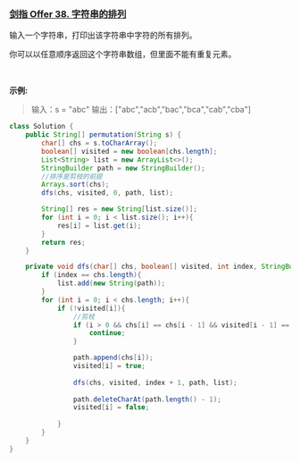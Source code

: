 ### [剑指 Offer 38. 字符串的排列](https://leetcode.cn/problems/zi-fu-chuan-de-pai-lie-lcof)


输入一个字符串，打印出该字符串中字符的所有排列。

你可以以任意顺序返回这个字符串数组，但里面不能有重复元素。

 

**示例:**

> 输入：s = "abc"
输出：["abc","acb","bac","bca","cab","cba"]



```java
class Solution {
    public String[] permutation(String s) {
        char[] chs = s.toCharArray();
        boolean[] visited = new boolean[chs.length];
        List<String> list = new ArrayList<>();
        StringBuilder path = new StringBuilder();
        //排序是剪枝的前提
        Arrays.sort(chs);
        dfs(chs, visited, 0, path, list);

        String[] res = new String[list.size()];
        for (int i = 0; i < list.size(); i++){
            res[i] = list.get(i);
        }
        return res;
    }

    private void dfs(char[] chs, boolean[] visited, int index, StringBuilder path, List<String> list){
        if (index == chs.length){
            list.add(new String(path));
        }
        for (int i = 0; i < chs.length; i++){
            if (!visited[i]){
                //剪枝
                if (i > 0 && chs[i] == chs[i - 1] && visited[i - 1] == false){
                    continue;
                }

                path.append(chs[i]);
                visited[i] = true;
                
                dfs(chs, visited, index + 1, path, list);
  
                path.deleteCharAt(path.length() - 1);
                visited[i] = false;
                
            }
        }
    }
}
```